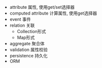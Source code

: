 - attribute 属性, 使用get/set选择器
- computed attribute 计算属性, 使用get选择器
- event 事件
- relation 关联
  - Collection形式
  - Map形式
- aggregate 聚合体
- validation 属性校验
- persistence 持久化
- ORM
